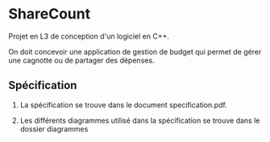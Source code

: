 # ShareCount

Projet en L3 de conception d'un logiciel en C++.

On doit concevoir une application de gestion de budget qui permet de gérer une cagnotte ou de partager des dépenses.

## Spécification

1. La spécification se trouve dans le document specification.pdf.

2. Les différents diagrammes utilisé dans la spécification se trouve dans le dossier diagrammes